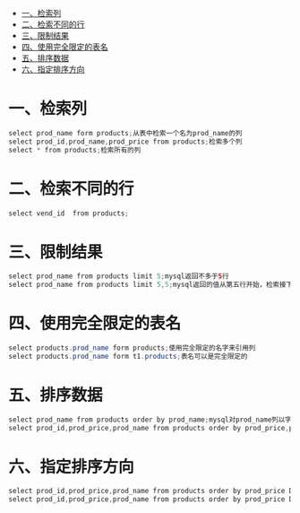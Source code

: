 <!-- GFM-TOC -->
* [一、检索列](#一检索列)
* [二、检索不同的行](#二检索不同的行)
* [三、限制结果](#三限制结果)
* [四、使用完全限定的表名](#四使用完全限定的表名)
* [五、排序数据](#五排序数据)
* [六、指定排序方向](#六指定排序方向)
<!-- GFM-TOC -->
# 一、检索列
```java
select prod_name form products;从表中检索一个名为prod_name的列
select prod_id,prod_name,prod_price from products;检索多个列 
select * from products;检索所有的列
```
# 二、检索不同的行
```java
select vend_id  from products;
```
# 三、限制结果
```java
select prod_name from products limit 5;mysql返回不多于5行
select prod_name from products limit 5,5;mysql返回的值从第五行开始，检索接下来的五行
```
# 四、使用完全限定的表名
```java
select products.prod_name form products;使用完全限定的名字来引用列
select products.prod_name form t1.products;表名可以是完全限定的
```
# 五、排序数据
```java
select prod_name from products order by prod_name;mysql对prod_name列以字母的顺序排列数据的order by子句
select prod_id,prod_price,prod_name from products order by prod_price,prod_name;排序先按prod_price，prod_price形同时按prod_name
```
# 六、指定排序方向
```java
select prod_id,prod_price,prod_name from products order by prod_price DESC;默认排序是升序（A-Z），进行降序用DESC关键字
select prod_id,prod_price,prod_name from products order by prod_price DESC,prod_name;排序时对prod_price按降序，prod_name按升序 
```
